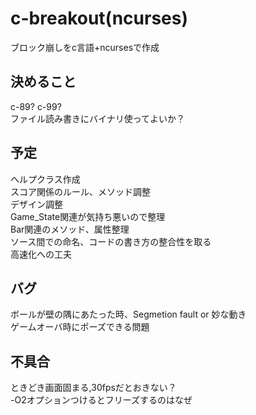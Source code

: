 # c-breakout(ncurses)
ブロック崩しをc言語+ncursesで作成

## 決めること
c-89? c-99?  
ファイル読み書きにバイナリ使ってよいか？  

## 予定
ヘルプクラス作成  
スコア関係のルール、メソッド調整  
デザイン調整  
Game_State関連が気持ち悪いので整理  
Bar関連のメソッド、属性整理  
ソース間での命名、コードの書き方の整合性を取る  
高速化への工夫  

## バグ
ボールが壁の隅にあたった時、Segmetion fault or 妙な動き  
ゲームオーバ時にポーズできる問題  

## 不具合
ときどき画面固まる,30fpsだとおきない？  
-O2オプションつけるとフリーズするのはなぜ  
